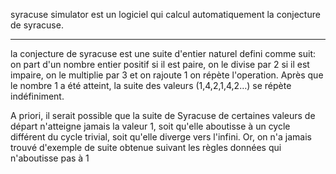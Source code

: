 syracuse simulator est un logiciel qui calcul automatiquement la conjecture de syracuse.

--------------------------
la conjecture de syracuse est une suite d'entier naturel defini comme suit:
on part d'un nombre entier positif
si il est paire, on le divise par 2
si il est impaire, on le multiplie par 3 et on rajoute 1
on répète l'operation.
Après que le nombre 1 a été atteint, la suite des valeurs (1,4,2,1,4,2…) se répète indéfiniment.

A priori, il serait possible que la suite de Syracuse de certaines valeurs de départ n'atteigne jamais la valeur 1, soit qu'elle aboutisse à un cycle différent du cycle trivial, soit qu'elle diverge vers l'infini. 
Or, on n'a jamais trouvé d'exemple de suite obtenue suivant les règles données qui n'aboutisse pas à 1
